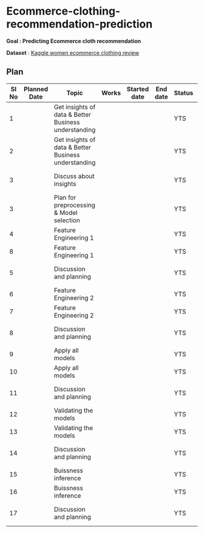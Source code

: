 # Ecommerce-clothing-recommendation-prediction

**Goal : Predicting Ecommerce cloth recommendation**

**Dataset** : [Kaggle women ecommerce clothing review](https://www.kaggle.com/nicapotato/womens-ecommerce-clothing-reviews)

## Plan

|SI No|Planned Date|Topic|Works|Started date|End date|Status|User|
|---|---|---|---|---|---|---|---|
|1||Get insights of data & Better Business understanding||||YTS|Balaji|
|2||Get insights of data & Better Business understanding||||YTS|Karuna|
|3||Discuss about insights||||YTS|Balaji & Karuna
|3||Plan for preprocessing & Model selection||||YTS|Balaji & Karuna|
|4||Feature Engineering 1||||YTS|Balaji|
|8||Feature Engineering 1||||YTS|Karuna|
|5||Discussion and planning ||||YTS|Balaji & Karuna|
|6||Feature Engineering 2||||YTS|Karuna|
|7||Feature Engineering 2||||YTS|Balaji|
|8||Discussion and planning ||||YTS|Balaji & Karuna|
|9||Apply all models||||YTS|Balaji|
|10||Apply all models||||YTS|Karuna|
|11||Discussion and planning ||||YTS|Balaji & Karuna|
|12||Validating the models||||YTS|Balaji|
|13||Validating the models||||YTS|Karuna|
|14||Discussion and planning ||||YTS|Balaji & Karuna|
|15||Buissness  inference||||YTS|Balaji|
|16||Buissness  inference||||YTS|Karuna|
|17||Discussion and planning ||||YTS|Balaji & Karuna|

